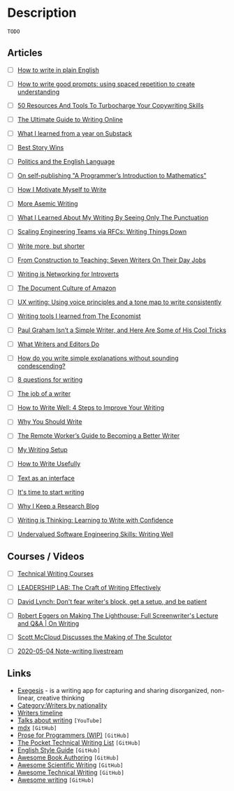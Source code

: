 # Description

`TODO`


## Articles

- [ ] [How to write in plain English](http://www.plainenglish.co.uk/how-to-write-in-plain-english.html)
- [ ] [How to write good prompts: using spaced repetition to create understanding](https://andymatuschak.org/prompts/)
- [ ] [50 Resources And Tools To Turbocharge Your Copywriting Skills](https://www.smashingmagazine.com/2021/10/resources-tools-turbocharge-copywriting-skills/)
- [ ] [The Ultimate Guide to Writing Online](https://perell.com/essay/the-ultimate-guide-to-writing-online/)
- [ ] [What I learned from a year on Substack](https://www.niemanlab.org/2021/09/what-i-learned-from-a-year-on-substack/)
- [ ] [Best Story Wins](https://www.collaborativefund.com/blog/story/)
- [ ] [Politics and the English Language](https://www.orwell.ru/library/essays/politics/english/e_polit)
- [ ] [On self-publishing "A Programmer’s Introduction to Mathematics"]()
- [ ] [How I Motivate Myself to Write](https://blog.pragmaticengineer.com/writing-motivation/)
- [ ] [More Asemic Writing](https://inconvergent.net/2020/asemic-writing/)
- [ ] [What I Learned About My Writing By Seeing Only The Punctuation](https://medium.com/creators-hub/what-i-learned-about-my-writing-by-seeing-only-the-punctuation-efd5334060b1)
- [ ] [Scaling Engineering Teams via RFCs: Writing Things Down](https://blog.pragmaticengineer.com/scaling-engineering-teams-via-writing-things-down-rfcs/)
- [ ] [Write more, but shorter](https://blog.kewah.com/2021/write-more-but-shorter/)
- [ ] [From Construction to Teaching: Seven Writers On Their Day Jobs](https://lithub.com/from-construction-to-teaching-seven-writers-on-their-day-jobs/)
- [ ] [Writing is Networking for Introverts](https://byrnehobart.medium.com/writing-is-networking-for-introverts-5cac14ad4c77)
- [ ] [The Document Culture of Amazon](https://www.justingarrison.com/blog/2021-03-15-the-document-culture-of-amazon/)
- [ ] [UX writing: Using voice principles and a tone map to write consistently](https://uxdesign.cc/ux-writing-using-voice-principles-and-a-tone-map-to-write-consistently-4337570ee8f5)
- [ ] [Writing tools I learned from The Economist](https://builtbywords.substack.com/p/writing-tools-i-learned-from-the)
- [ ] [Paul Graham Isn’t a Simple Writer, and Here Are Some of His Cool Tricks](https://sashachapin.substack.com/p/paul-graham-isnt-a-simple-writer)
- [ ] [What Writers and Editors Do](https://www.theparisreview.org/blog/2021/01/05/what-writers-and-editors-do/)
- [ ] [How do you write simple explanations without sounding condescending?](https://jvns.ca/blog/2020/11/15/simple-explanations-without-sounding-condescending/)
- [ ] [8 questions for writing](https://vasilishynkarenka.com/8questions/)
- [ ] [The job of a writer](https://thesephist.com/posts/writer/)
- [ ] [How to Write Well: 4 Steps to Improve Your Writing](https://adamfaliq.wordpress.com/2020/10/28/write-well/)
- [ ] [Why You Should Write](https://www.preetamnath.com/blog/why-you-should-write)
- [ ] [The Remote Worker’s Guide to Becoming a Better Writer](https://blog.doist.com/writing-tips/)
- [ ] [My Writing Setup](https://explog.in/notes/writingsetup.html)
- [ ] [How to Write Usefully](http://paulgraham.com/useful.html)
- [ ] [Text as an interface](https://thesephist.com/posts/text/)
- [ ] [It's time to start writing](https://alexnixon.github.io/2019/12/10/writing.html)
- [ ] [Why I Keep a Research Blog](http://gregorygundersen.com/blog/2020/01/12/why-research-blog/)
- [ ] [Writing is Thinking: Learning to Write with Confidence](https://blog.stephsmith.io/learning-to-write-with-confidence/)
- [ ] [Undervalued Software Engineering Skills: Writing Well](https://blog.pragmaticengineer.com/on-writing-well/)


## Courses / Videos

- [ ] [Technical Writing Courses](https://developers.google.com/tech-writing)
- [ ] [LEADERSHIP LAB: The Craft of Writing Effectively](https://youtu.be/vtIzMaLkCaM)
- [ ] [David Lynch: Don't fear writer's block, get a setup, and be patient](https://youtu.be/uHhf76z6BkM)
- [ ] [Robert Eggers on Making The Lighthouse: Full Screenwriter's Lecture and Q&A | On Writing](https://youtu.be/XrqkfWFCCIs)
- [ ] [Scott McCloud Discusses the Making of The Sculptor](https://youtu.be/P46qJVKxGo8)
- [ ] [2020-05-04 Note-writing livestream](https://youtu.be/DGcs4tyey18)


## Links

- [Exegesis](https://www.exegesis.io/) - is a writing app for capturing and sharing disorganized, non-linear, creative thinking
- [Category:Writers by nationality](https://en.wikipedia.org/wiki/Category:Writers_by_nationality)
- [Writers timeline](https://www.timelineindex.com/content/select.php/581/1023,581)
- [Talks about writing](https://www.youtube.com/c/ShaelinWrites) `[YouTube]`
- [mdx](https://github.com/realworldocaml/mdx) `[GitHub]`
- [Prose for Programmers (WIP)](https://github.com/joshuacc/prose-for-programmers) `[GitHub]`
- [The Pocket Technical Writing List](https://github.com/rubymorillo/pocket-tech-writing-list) `[GitHub]`
- [English Style Guide](https://github.com/raywenderlich/english-style-guide) `[GitHub]`
- [Awesome Book Authoring](https://github.com/TalAter/awesome-book-authoring) `[GitHub]`
- [Awesome Scientific Writing](https://github.com/writing-resources/awesome-scientific-writing) `[GitHub]`
- [Awesome Technical Writing](https://github.com/BolajiAyodeji/awesome-technical-writing) `[GitHub]`
- [Awesome writing](https://github.com/jenniferlynparsons/awesome-writing) `[GitHub]`
